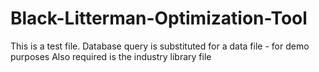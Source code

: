 # Black-Litterman-Optimization-Tool
This is a test file. Database query is substituted for a data file - for demo purposes
Also required is the industry library file
